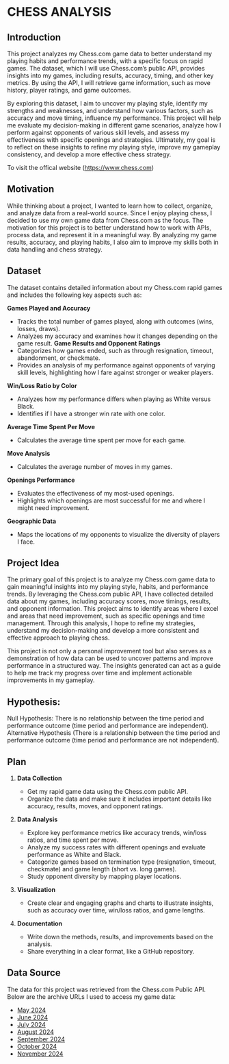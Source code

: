 # CHESS ANALYSIS

## Introduction

This project analyzes my Chess.com game data to better understand my playing habits and performance trends, with a specific focus on rapid games. The dataset, which I will use Chess.com’s public API, provides insights into my games, including results, accuracy, timing, and other key metrics. By using the API, I will retrieve  game information, such as move history, player ratings, and game outcomes.

By exploring this dataset, I aim to uncover my playing style, identify my strengths and weaknesses, and understand how various factors, such as accuracy and move timing, influence my performance. This project will help me evaluate my decision-making in different game scenarios, analyze how I perform against opponents of various skill levels, and assess my effectiveness with specific openings and strategies. Ultimately, my goal is to reflect on these insights to refine my playing style, improve my gameplay consistency, and develop a more effective chess strategy.

To visit the offical website (https://www.chess.com)

## Motivation

While thinking about a project, I wanted to learn how to collect, organize, and analyze data from a real-world source. Since I enjoy playing chess, I decided to use my own game data from Chess.com as the focus. The motivation for this project is to better understand how to work with APIs, process data, and represent it in a meaningful way. By analyzing my game results, accuracy, and playing habits, I also aim to improve my skills both in data handling and chess strategy.

## Dataset

The dataset contains detailed information about my Chess.com rapid games and includes the following key aspects such as:

 **Games Played and Accuracy**  
   - Tracks the total number of games played, along with outcomes (wins, losses, draws).  
   - Analyzes my accuracy and examines how it changes depending on the game result.
**Game Results and Opponent Ratings**  
   - Categorizes how games ended, such as through resignation, timeout, abandonment, or checkmate.  
   - Provides an analysis of my performance against opponents of varying skill levels, highlighting how I fare against stronger or weaker players.

**Win/Loss Ratio by Color**  
   - Analyzes how my performance differs when playing as White versus Black.  
   - Identifies if I have a stronger win rate with one color.

**Average Time Spent Per Move**  
   - Calculates the average time spent per move for each game.

**Move Analysis**  
   - Calculates the average number of moves in my games.  

**Openings Performance**  
   - Evaluates the effectiveness of my most-used openings.  
   - Highlights which openings are most successful for me and where I might need improvement.

**Geographic Data**  
   - Maps the locations of my opponents to visualize the diversity of players I face.

## Project Idea

The primary goal of this project is to analyze my Chess.com game data to gain meaningful insights into my playing style, habits, and performance trends. By leveraging the Chess.com public API, I have collected detailed data about my games, including accuracy scores, move timings, results, and opponent information. This project aims to identify areas where I excel and areas that need improvement, such as specific openings and time management. Through this analysis, I hope to refine my strategies, understand my decision-making  and develop a more consistent and effective approach to playing chess.

This project is not only a personal improvement tool but also serves as a demonstration of how data can be used to uncover patterns and improve performance in a structured way. The insights generated can act as a guide to help me track my progress over time and implement actionable improvements in my gameplay.

## Hypothesis:
Null Hypothesis: There is no relationship between the time period and performance outcome (time period and performance are independent).
Alternative Hypothesis (There is a relationship between the time period and performance outcome (time period and performance are not independent).

## Plan

1. **Data Collection**
   - Get my rapid game data using the Chess.com public API.
   - Organize the data and make sure it includes important details like accuracy, results, moves, and opponent ratings.

2. **Data Analysis**
   - Explore key performance metrics like accuracy trends, win/loss ratios, and time spent per move.
   - Analyze my success rates with different openings and evaluate performance as White and Black.
   - Categorize games based on termination type (resignation, timeout, checkmate) and game length (short vs. long games).
   - Study opponent diversity by mapping player locations.

3. **Visualization**
   - Create clear and engaging graphs and charts to illustrate insights, such as accuracy over time, win/loss ratios, and game lengths.

4. **Documentation**
   - Write down the methods, results, and improvements based on the analysis.
   - Share everything in a clear format, like a GitHub repository.


## Data Source

The data for this project was retrieved from the Chess.com Public API. Below are the archive URLs I used to access my game data:

- [May 2024](https://api.chess.com/pub/player/xreadytodayalex/games/2024/05)
- [June 2024](https://api.chess.com/pub/player/xreadytodayalex/games/2024/06)
- [July 2024](https://api.chess.com/pub/player/xreadytodayalex/games/2024/07)
- [August 2024](https://api.chess.com/pub/player/xreadytodayalex/games/2024/08)
- [September 2024](https://api.chess.com/pub/player/xreadytodayalex/games/2024/09)
- [October 2024](https://api.chess.com/pub/player/xreadytodayalex/games/2024/10)
- [November 2024](https://api.chess.com/pub/player/xreadytodayalex/games/2024/11)










